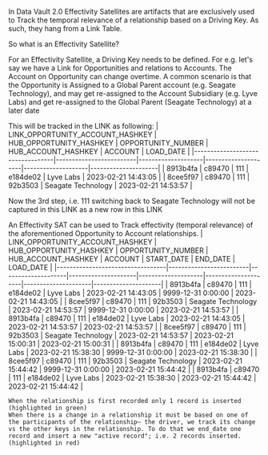 In Data Vault 2.0 Effectivity Satellites are artifacts that are exclusively used to Track the temporal relevance of a relationship based on a Driving Key. As such, they hang from a Link Table.

 
So what is an Effectivity Satellite?

For an Effectivity Satellite, a Driving Key needs to be defined. For e.g. let's say we have a Link for Opportunities and relations to Accounts. The Account on Opportunity can change overtime. A common scenario is that the Opportunity is Assigned to a Global Parent account (e.g. Seagate Technology), and may get re-assigned to the Account Subsidiary (e.g. Lyve Labs) and get re-assigned to the Global Parent (Seagate Technology) at a later date

This will be tracked in the LINK as following:
| LINK_OPPORTUNITY_ACCOUNT_HASHKEY | HUB_OPPORTUNITY_HASHKEY | OPPORTUNITY_NUMBER | HUB_ACCOUNT_HASHKEY | ACCOUNT            | LOAD_DATE           |
|----------------------------------|-------------------------|--------------------|---------------------|--------------------|---------------------|
| 8913b4fa                         | c89470                  | 111                | e184de02            | Lyve Labs          | 2023-02-21 14:43:05 |
| 8cee5f97                         | c89470                  | 111                | 92b3503             | Seagate Technology | 2023-02-21 14:53:57 |

Now the 3rd step, i.e. 111 switching back to Seagate Technology will not be captured in this LINK as a new row in this LINK

An Effectivity SAT can be used to Track effectivity (temporal relevance) of the aforementioned Opportunity to Account relationships.
| LINK_OPPORTUNITY_ACCOUNT_HASHKEY | HUB_OPPORTUNITY_HASHKEY | OPPORTUNITY_NUMBER | HUB_ACCOUNT_HASHKEY | ACCOUNT            | START_DATE          | END_DATE            | LOAD_DATE           |
|----------------------------------|-------------------------|--------------------|---------------------|--------------------|---------------------|---------------------|---------------------|
| 8913b4fa                         | c89470                  | 111                | e184de02            | Lyve Labs          | 2023-02-21 14:43:05 | 9999-12-31 0:00:00  | 2023-02-21 14:43:05 |
| 8cee5f97                         | c89470                  | 111                | 92b3503             | Seagate Technology | 2023-02-21 14:53:57 | 9999-12-31 0:00:00  | 2023-02-21 14:53:57 |
| 8913b4fa                         | c89470                  | 111                | e184de02            | Lyve Labs          | 2023-02-21 14:43:05 | 2023-02-21 14:53:57 | 2023-02-21 14:53:57 |
| 8cee5f97                         | c89470                  | 111                | 92b3503             | Seagate Technology | 2023-02-21 14:53:57 | 2023-02-21 15:00:31 | 2023-02-21 15:00:31 |
| 8913b4fa                         | c89470                  | 111                | e184de02            | Lyve Labs          | 2023-02-21 15:38:30 | 9999-12-31 0:00:00  | 2023-02-21 15:38:30 |
| 8cee5f97                         | c89470                  | 111                | 92b3503             | Seagate Technology | 2023-02-21 15:44:42 | 9999-12-31 0:00:00  | 2023-02-21 15:44:42 |
| 8913b4fa                         | c89470                  | 111                | e184de02            | Lyve Labs          | 2023-02-21 15:38:30 | 2023-02-21 15:44:42 | 2023-02-21 15:44:42 |

    When the relationship is first recorded only 1 record is inserted (highlighted in green)
    When there is a change in a relationship it must be based on one of the participants of the relationship– the driver, we track its change vs the other keys in the relationship. To do that we end_date one record and insert a new "active record"; i.e. 2 records inserted. (highlighted in red)

 

